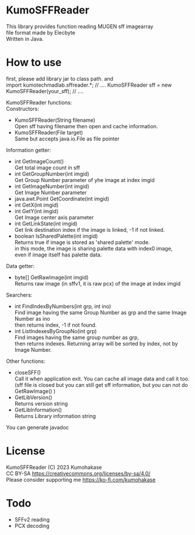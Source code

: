 # KumoSFFReader
This library provides function reading MUGEN sff imagearray   
file format made by Elecbyte  
Written in Java.   
   
# How to use
first, please add library jar to class path. and   
    import kumotechmadlab.sffreader.*;
    // ....
    KumoSFFReader sff = new KumoSFFReader(your_sff);
    // ....
   
KumoSFFReader functions:   
Constructors:   
- KumoSFFReader(String filename)   
Open sff having filename then open and cache information.
- KumoSFFReader(File target)   
Same but accepts java.io.File as file pointer
  
Information getter:   
- int GetImageCount()   
Get total image count in sff
- int GetGroupNumber(int imgid)   
Get Group Number parameter of yhe image at index imgid
- int GetImageNumber(int imgid)   
Get Image Number parameter
- java.awt.Point GetCoordinate(int imgid)
- int GetX(int imgid)
- int GetY(int imgid)    
Get Image center axis parameter
- int GetLinkState(int imgid)   
Get link destination index if the image is linked, -1 if not linked.   
- boolean IsSharedPalette(int imgid)   
Returns true if image is stored as 'shared palette' mode.  
in this mode, the image is sharing palette data with index0 image,  
even if image itself has palette data.  
  
Data getter:  
- byte\[\] GetRawImage(int imgid)   
Returns raw image (in sffv1, it is raw pcx) of the image at index imgid
  
Searchers:   
- int FindIndexByNumbers(int grp, int ino)   
Find image having the same Group Number as grp and the same Image Number as ino   
then returns index, -1 if not found.
- int ListIndexesByGroupNo(int grp)   
Find images having the same group number as grp,   
then returns indexes. Returning array will be sorted by index, not by Image Number.  
  
Other functions:  
- closeSFF()   
Call it when application exit. You can cache all image data and call it too.   
(sff file is closed but you can still get sff information, but you can not do   
GetRawImage() )   
- GetLibVersion()   
Returns version string
- GetLibInformation()   
Returns Library information string

You can generate javadoc         

# License
KumoSFFReader (C) 2023 Kumohakase    
CC BY-SA https://creativecommons.org/licenses/by-sa/4.0/    
Please consider supporting me https://ko-fi.com/kumohakase  

# Todo
- SFFv2 reading
- PCX decoding

